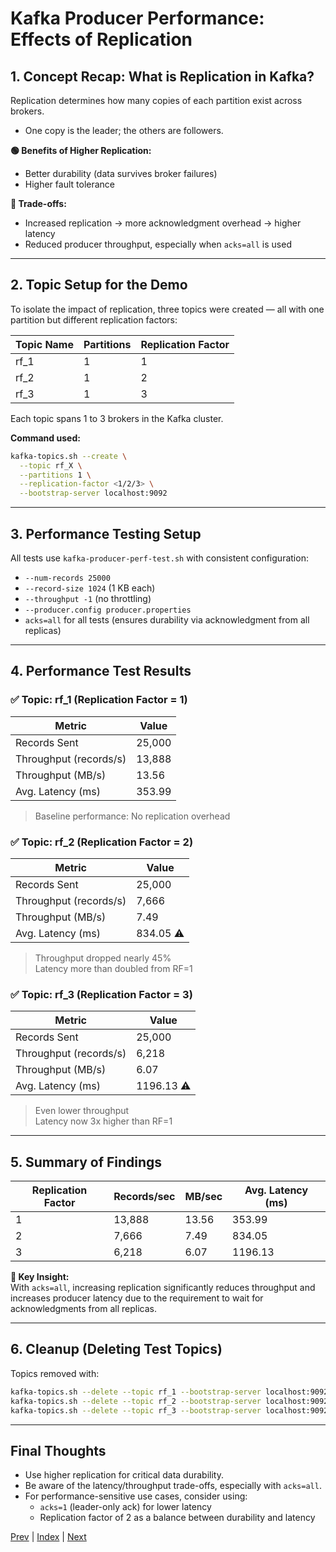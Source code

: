 # Kafka Producer Performance: Effects of Replication

## 1. Concept Recap: What is Replication in Kafka?
Replication determines how many copies of each partition exist across brokers.

- One copy is the leader; the others are followers.

**🟢 Benefits of Higher Replication:**
- Better durability (data survives broker failures)
- Higher fault tolerance

**🔴 Trade-offs:**
- Increased replication → more acknowledgment overhead → higher latency
- Reduced producer throughput, especially when `acks=all` is used

---

## 2. Topic Setup for the Demo
To isolate the impact of replication, three topics were created — all with one partition but different replication factors:

| Topic Name | Partitions | Replication Factor |
|------------|------------|-------------------|
| rf_1       | 1          | 1                 |
| rf_2       | 1          | 2                 |
| rf_3       | 1          | 3                 |

Each topic spans 1 to 3 brokers in the Kafka cluster.

**Command used:**
```bash
kafka-topics.sh --create \
  --topic rf_X \
  --partitions 1 \
  --replication-factor <1/2/3> \
  --bootstrap-server localhost:9092
```

---

## 3. Performance Testing Setup
All tests use `kafka-producer-perf-test.sh` with consistent configuration:
- `--num-records 25000`
- `--record-size 1024` (1 KB each)
- `--throughput -1` (no throttling)
- `--producer.config producer.properties`
- `acks=all` for all tests (ensures durability via acknowledgment from all replicas)

---

## 4. Performance Test Results

### ✅ Topic: rf_1 (Replication Factor = 1)
| Metric         | Value   |
|---------------|---------|
| Records Sent   | 25,000  |
| Throughput (records/s) | 13,888 |
| Throughput (MB/s)      | 13.56  |
| Avg. Latency (ms)      | 353.99 |

> Baseline performance: No replication overhead

### ✅ Topic: rf_2 (Replication Factor = 2)
| Metric         | Value   |
|---------------|---------|
| Records Sent   | 25,000  |
| Throughput (records/s) | 7,666  |
| Throughput (MB/s)      | 7.49   |
| Avg. Latency (ms)      | 834.05 ⚠️ |

> Throughput dropped nearly 45%<br>Latency more than doubled from RF=1

### ✅ Topic: rf_3 (Replication Factor = 3)
| Metric         | Value   |
|---------------|---------|
| Records Sent   | 25,000  |
| Throughput (records/s) | 6,218  |
| Throughput (MB/s)      | 6.07   |
| Avg. Latency (ms)      | 1196.13 ⚠️ |

> Even lower throughput<br>Latency now 3x higher than RF=1

---

## 5. Summary of Findings
| Replication Factor | Records/sec | MB/sec | Avg. Latency (ms) |
|-------------------|-------------|--------|-------------------|
| 1                 | 13,888      | 13.56  | 353.99            |
| 2                 | 7,666       | 7.49   | 834.05            |
| 3                 | 6,218       | 6.07   | 1196.13           |

**🧠 Key Insight:**<br>
With `acks=all`, increasing replication significantly reduces throughput and increases producer latency due to the requirement to wait for acknowledgments from all replicas.

---

## 6. Cleanup (Deleting Test Topics)
Topics removed with:
```bash
kafka-topics.sh --delete --topic rf_1 --bootstrap-server localhost:9092
kafka-topics.sh --delete --topic rf_2 --bootstrap-server localhost:9092
kafka-topics.sh --delete --topic rf_3 --bootstrap-server localhost:9092
```

---

## Final Thoughts
- Use higher replication for critical data durability.
- Be aware of the latency/throughput trade-offs, especially with `acks=all`.
- For performance-sensitive use cases, consider using:
  - `acks=1` (leader-only ack) for lower latency
  - Replication factor of 2 as a balance between durability and latency

[Prev](08.EffectOfPartitioningOnProducers.md) | [Index](../INDEX.md) | [Next](10.EffectOfAcksOnProducer.md)
